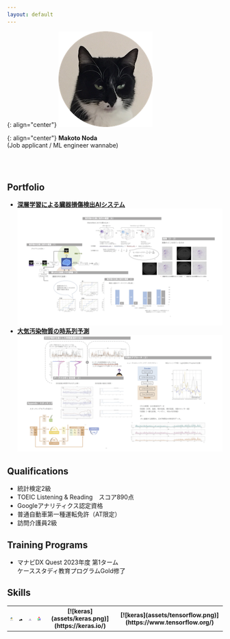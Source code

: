 ```yaml
---
layout: default
---
```


{: align="center"}
![Banner](assets/face.png)

{: align="center"}
**Makoto Noda**  
(Job applicant / ML engineer wannabe)

<br>
<br>

## Portfolio
- **[深層学習による臓器損傷検出AIシステム](https://github.com/Makoto-Noda/RSNA2023/blob/main/(発表資料)臓器損傷検出.pdf)**
![RSNA2023](assets/rsna.png)
- **[大気汚染物質の時系列予測](https://github.com/Makoto-Noda/TPL0721/blob/main/(発表資料)大気汚染物質予測.pdf)**
![TPL0721](assets/tpl.png)

## Qualifications
- 統計検定2級
- TOEIC Listening & Reading　スコア890点
- Googleアナリティクス認定資格
- 普通自動車第一種運転免許（AT限定）
- 訪問介護員2級

## Training Programs
- マナビDX Quest 2023年度 第1ターム<br>ケーススタディ教育プログラムGold修了

## Skills
<table>
    <tr>
        <th><a href="https://www.python.org/"><img src="assets/python.png" alt="python"></a></th>
        <th><a href="https://scikit-learn.org/"><img src="assets/sklearn.png" alt="sklearn"></a></th>
        <th><a href="https://pandas.pydata.org/"><img src="assets/pandas.png" alt="pandas"></a></th>
        <th><a href="https://opencv.org/"><img src="assets/opencv.png" alt="opencv"></a></th>
        <th>[![keras](assets/keras.png)](https://keras.io/)</th>
        <th>[![keras](assets/tensorflow.png)](https://www.tensorflow.org/)</th>
    </tr>
</table>

